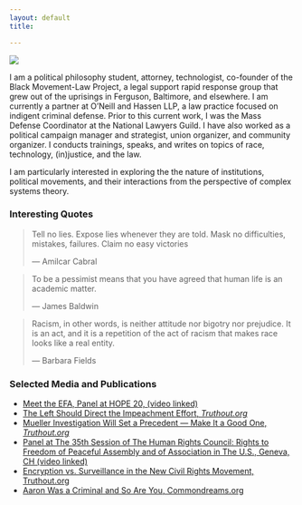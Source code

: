 ```yaml
---
layout: default
title: 

---
```

<img class="profile-picture" src="{{site.baseurl}}/{{site.profile-picture}}">

I am a political philosophy student, attorney, technologist, co-founder of the Black Movement-Law Project, a legal support rapid response group that grew out of the uprisings in Ferguson, Baltimore, and elsewhere. I am currently a partner at O’Neill and Hassen LLP, a law practice focused on indigent criminal defense. Prior to this current work, I was the Mass Defense Coordinator at the National Lawyers Guild. I have also worked as a political campaign manager and strategist, union organizer, and community organizer. I conducts trainings, speaks, and writes on topics of race, technology, (in)justice, and the law.

I am particularly interested in exploring the the nature of institutions, political movements, and their interactions from the perspective of complex systems theory.

### Interesting Quotes

> Tell no lies. Expose lies whenever they are told. Mask no difficulties, mistakes, failures. Claim no easy victories
>
> ― Amilcar Cabral

> To be a pessimist means that you have agreed that human life is an academic matter.
>
> — James Baldwin

> Racism, in other words, is neither attitude nor bigotry nor prejudice. It is an act, and it is a repetition of the act of racism that makes race looks like a real entity.
>
> — Barbara Fields

### Selected Media and Publications

* [Meet the EFA, Panel at HOPE 20, (video linked)](https://www.youtube.com/watch?v=XHSF9W70jOI)
* [The Left Should Direct the Impeachment Effort, _Truthout.org_](https://truthout.org/articles/the-left-should-direct-the-impeachment-effort/)
* [Mueller Investigation Will Set a Precedent — Make It a Good One, _Truthout.org_](https://truthout.org/articles/mueller-investigation-will-set-a-precedent-make-it-a-good-one/)
* [Panel at The 35th Session of The Human Rights Council: Rights to Freedom of Peaceful Assembly and of Association in The U.S., Geneva, CH (video linked)](https://vimeo.com/228288776)
* [Encryption vs. Surveillance in the New Civil Rights Movement, Truthout.org](https://medium.com/@abihassen/encryption-vs-surveillance-in-the-new-civil-rights-movement-f371146472aa)
* [Aaron Was a Criminal and So Are You, Commondreams.org](https://www.commondreams.org/views/2013/01/19/aaron-was-criminal-and-so-are-you)
